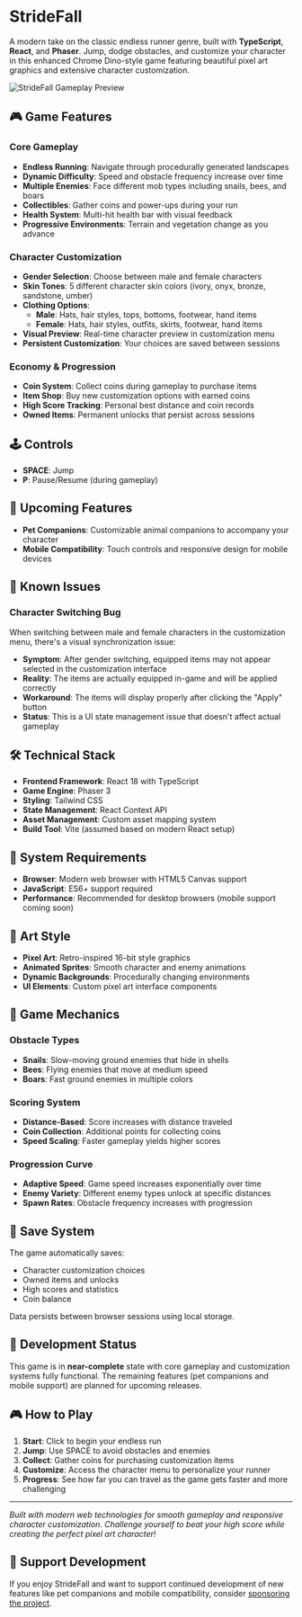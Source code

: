 # StrideFall

A modern take on the classic endless runner genre, built with **TypeScript**, **React**, and **Phaser**. Jump, dodge obstacles, and customize your character in this enhanced Chrome Dino-style game featuring beautiful pixel art graphics and extensive character customization.

![StrideFall Gameplay Preview](https://res.cloudinary.com/djaqusrpx/image/upload/v1757933165/stridefall_preview_qllqpk.gif)

## 🎮 Game Features

### Core Gameplay
- **Endless Running**: Navigate through procedurally generated landscapes
- **Dynamic Difficulty**: Speed and obstacle frequency increase over time
- **Multiple Enemies**: Face different mob types including snails, bees, and boars
- **Collectibles**: Gather coins and power-ups during your run
- **Health System**: Multi-hit health bar with visual feedback
- **Progressive Environments**: Terrain and vegetation change as you advance

### Character Customization
- **Gender Selection**: Choose between male and female characters
- **Skin Tones**: 5 different character skin colors (ivory, onyx, bronze, sandstone, umber)
- **Clothing Options**:
  - **Male**: Hats, hair styles, tops, bottoms, footwear, hand items
  - **Female**: Hats, hair styles, outfits, skirts, footwear, hand items
- **Visual Preview**: Real-time character preview in customization menu
- **Persistent Customization**: Your choices are saved between sessions

### Economy & Progression
- **Coin System**: Collect coins during gameplay to purchase items
- **Item Shop**: Buy new customization options with earned coins
- **High Score Tracking**: Personal best distance and coin records
- **Owned Items**: Permanent unlocks that persist across sessions

## 🕹️ Controls

- **SPACE**: Jump
- **P**: Pause/Resume (during gameplay)

## 🚀 Upcoming Features

- **Pet Companions**: Customizable animal companions to accompany your character
- **Mobile Compatibility**: Touch controls and responsive design for mobile devices

## 🐛 Known Issues

### Character Switching Bug
When switching between male and female characters in the customization menu, there's a visual synchronization issue:

- **Symptom**: After gender switching, equipped items may not appear selected in the customization interface
- **Reality**: The items are actually equipped in-game and will be applied correctly
- **Workaround**: The items will display properly after clicking the "Apply" button
- **Status**: This is a UI state management issue that doesn't affect actual gameplay

## 🛠️ Technical Stack

- **Frontend Framework**: React 18 with TypeScript
- **Game Engine**: Phaser 3
- **Styling**: Tailwind CSS
- **State Management**: React Context API
- **Asset Management**: Custom asset mapping system
- **Build Tool**: Vite (assumed based on modern React setup)

## 📱 System Requirements

- **Browser**: Modern web browser with HTML5 Canvas support
- **JavaScript**: ES6+ support required
- **Performance**: Recommended for desktop browsers (mobile support coming soon)

## 🎨 Art Style

- **Pixel Art**: Retro-inspired 16-bit style graphics
- **Animated Sprites**: Smooth character and enemy animations
- **Dynamic Backgrounds**: Procedurally changing environments
- **UI Elements**: Custom pixel art interface components

## 🎯 Game Mechanics

### Obstacle Types
- **Snails**: Slow-moving ground enemies that hide in shells
- **Bees**: Flying enemies that move at medium speed
- **Boars**: Fast ground enemies in multiple colors

### Scoring System
- **Distance-Based**: Score increases with distance traveled
- **Coin Collection**: Additional points for collecting coins
- **Speed Scaling**: Faster gameplay yields higher scores

### Progression Curve
- **Adaptive Speed**: Game speed increases exponentially over time
- **Enemy Variety**: Different enemy types unlock at specific distances
- **Spawn Rates**: Obstacle frequency increases with progression

## 💾 Save System

The game automatically saves:
- Character customization choices
- Owned items and unlocks
- High scores and statistics
- Coin balance

Data persists between browser sessions using local storage.

## 🚧 Development Status

This game is in **near-complete** state with core gameplay and customization systems fully functional. The remaining features (pet companions and mobile support) are planned for upcoming releases.

## 🎮 How to Play

1. **Start**: Click to begin your endless run
2. **Jump**: Use SPACE to avoid obstacles and enemies
3. **Collect**: Gather coins for purchasing customization items
4. **Customize**: Access the character menu to personalize your runner
5. **Progress**: See how far you can travel as the game gets faster and more challenging

---

*Built with modern web technologies for smooth gameplay and responsive character customization. Challenge yourself to beat your high score while creating the perfect pixel art character!*

## 🎯 Support Development

If you enjoy StrideFall and want to support continued development of new features like pet companions and mobile compatibility, consider [sponsoring the project](https://github.com/sponsors/Victor-Evogor).